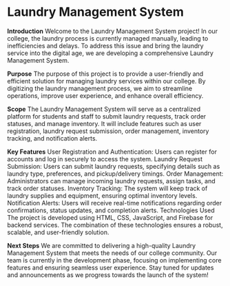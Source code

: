 # Laundry Management System

**Introduction**
Welcome to the Laundry Management System project! In our college, the laundry process is currently managed manually, leading to inefficiencies and delays. To address this issue and bring the laundry service into the digital age, we are developing a comprehensive Laundry Management System.

**Purpose**
The purpose of this project is to provide a user-friendly and efficient solution for managing laundry services within our college. By digitizing the laundry management process, we aim to streamline operations, improve user experience, and enhance overall efficiency.

**Scope**
The Laundry Management System will serve as a centralized platform for students and staff to submit laundry requests, track order statuses, and manage inventory. It will include features such as user registration, laundry request submission, order management, inventory tracking, and notification alerts.

**Key Features**
User Registration and Authentication: Users can register for accounts and log in securely to access the system.
Laundry Request Submission: Users can submit laundry requests, specifying details such as laundry type, preferences, and pickup/delivery timings.
Order Management: Administrators can manage incoming laundry requests, assign tasks, and track order statuses.
Inventory Tracking: The system will keep track of laundry supplies and equipment, ensuring optimal inventory levels.
Notification Alerts: Users will receive real-time notifications regarding order confirmations, status updates, and completion alerts.
Technologies Used
The project is developed using HTML, CSS, JavaScript, and Firebase for backend services. The combination of these technologies ensures a robust, scalable, and user-friendly solution.

**Next Steps**
We are committed to delivering a high-quality Laundry Management System that meets the needs of our college community. Our team is currently in the development phase, focusing on implementing core features and ensuring seamless user experience. Stay tuned for updates and announcements as we progress towards the launch of the system!
